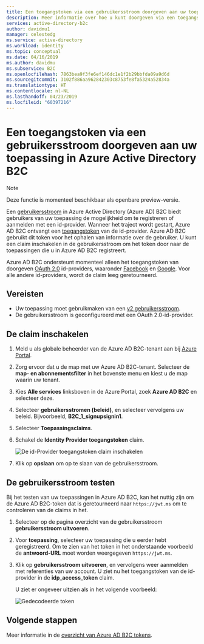 ```yaml
---
title: Een toegangstoken via een gebruikersstroom doorgeven aan uw toepassing - Azure Active Directory B2C | Microsoft Docs
description: Meer informatie over hoe u kunt doorgeven via een toegangstoken voor OAuth 2.0-id-providers als een claim in de gebruikersstroom van een in Azure Active Directory B2C.
services: active-directory-b2c
author: davidmu1
manager: celestedg
ms.service: active-directory
ms.workload: identity
ms.topic: conceptual
ms.date: 04/16/2019
ms.author: davidmu
ms.subservice: B2C
ms.openlocfilehash: 7863bea9f3fe6ef146dc1e1f2b29bbfda09a9d6d
ms.sourcegitcommit: 3102f886aa962842303c8753fe8fa5324a52834a
ms.translationtype: HT
ms.contentlocale: nl-NL
ms.lasthandoff: 04/23/2019
ms.locfileid: "60397216"
---
```

# <a name="pass-an-access-token-through-a-user-flow-to-your-application-in-azure-active-directory-b2c"></a>Een toegangstoken via een gebruikersstroom doorgeven aan uw toepassing in Azure Active Directory B2C

> [!NOTE]
> Deze functie is momenteel beschikbaar als openbare preview-versie.

Een [gebruikersstroom](active-directory-b2c-reference-policies.md) in Azure Active Directory (Azure AD) B2C biedt gebruikers van uw toepassing de mogelijkheid om te registreren of aanmelden met een id-provider. Wanneer het traject wordt gestart, Azure AD B2C ontvangt een [toegangstoken](active-directory-b2c-reference-tokens.md) van de id-provider. Azure AD B2C gebruikt dit token voor het ophalen van informatie over de gebruiker. U kunt een claim inschakelen in de gebruikersstroom om het token door naar de toepassingen die u in Azure AD B2C registreert.

Azure AD B2C ondersteunt momenteel alleen het toegangstoken van doorgeven [OAuth 2.0](active-directory-b2c-reference-oauth-code.md) id-providers, waaronder [Facebook](active-directory-b2c-setup-fb-app.md) en [Google](active-directory-b2c-setup-goog-app.md). Voor alle andere id-providers, wordt de claim leeg geretourneerd.

## <a name="prerequisites"></a>Vereisten

- Uw toepassing moet gebruikmaken van een [v2 gebruikersstroom](user-flow-versions.md).
- De gebruikersstroom is geconfigureerd met een OAuth 2.0-id-provider.

## <a name="enable-the-claim"></a>De claim inschakelen

1. Meld u als globale beheerder van de Azure AD B2C-tenant aan bij [Azure Portal](https://portal.azure.com/).
2. Zorg ervoor dat u de map met uw Azure AD B2C-tenant. Selecteer de **map- en abonnementsfilter** in het bovenste menu en kiest u de map waarin uw tenant.
3. Kies **Alle services** linksboven in de Azure Portal, zoek **Azure AD B2C** en selecteer deze.
4. Selecteer **gebruikersstromen (beleid)**, en selecteer vervolgens uw beleid. Bijvoorbeeld, **B2C_1_signupsignin1**.
5. Selecteer **Toepassingsclaims**.
6. Schakel de **Identity Provider toegangstoken** claim.

    ![De id-Provider toegangstoken claim inschakelen](./media/idp-pass-through-user-flow/idp-pass-through-user-flow-app-claim.png)

7. Klik op **opslaan** om op te slaan van de gebruikersstroom.

## <a name="test-the-user-flow"></a>De gebruikersstroom testen

Bij het testen van uw toepassingen in Azure AD B2C, kan het nuttig zijn om de Azure AD B2C-token dat is geretourneerd naar `https://jwt.ms` om te controleren van de claims in het.

1. Selecteer op de pagina overzicht van de gebruikersstroom **gebruikersstroom uitvoeren**.
2. Voor **toepassing**, selecteer uw toepassing die u eerder hebt geregistreerd. Om te zien van het token in het onderstaande voorbeeld de **antwoord-URL** moet worden weergegeven `https://jwt.ms`.
3. Klik op **gebruikersstroom uitvoeren**, en vervolgens weer aanmelden met referenties van uw account. U ziet nu het toegangstoken van de id-provider in de **idp_access_token** claim.

    U ziet er ongeveer uitzien als in het volgende voorbeeld:

    ![Gedecodeerde token](./media/idp-pass-through-user-flow/idp-pass-through-user-flow-token.png)

## <a name="next-steps"></a>Volgende stappen

Meer informatie in de [overzicht van Azure AD B2C tokens](active-directory-b2c-reference-tokens.md).




